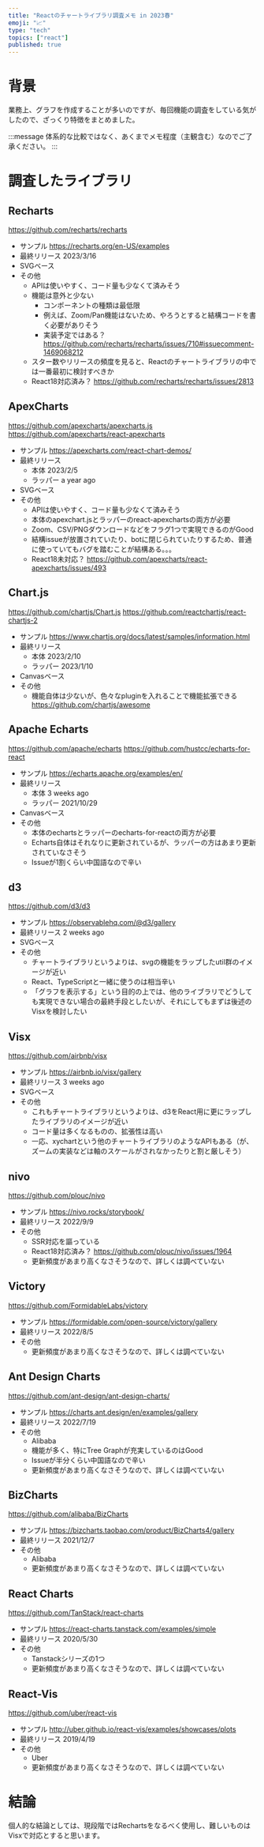 ```yaml
---
title: "Reactのチャートライブラリ調査メモ in 2023春"
emoji: "📈"
type: "tech"
topics: ["react"]
published: true
---
```


# 背景

業務上、グラフを作成することが多いのですが、毎回機能の調査をしている気がしたので、ざっくり特徴をまとめました。

:::message
体系的な比較ではなく、あくまでメモ程度（主観含む）なのでご了承ください。
:::

# 調査したライブラリ

## Recharts

https://github.com/recharts/recharts

- サンプル https://recharts.org/en-US/examples
- 最終リリース 2023/3/16
- SVGベース
- その他
  - APIは使いやすく、コード量も少なくて済みそう
  - 機能は意外と少ない
    - コンポーネントの種類は最低限
    - 例えば、Zoom/Pan機能はないため、やろうとすると結構コードを書く必要がありそう
    - 実装予定ではある？
      https://github.com/recharts/recharts/issues/710#issuecomment-1469068212
  - スター数やリリースの頻度を見ると、Reactのチャートライブラリの中では一番最初に検討すべきか
  - React18対応済み？ https://github.com/recharts/recharts/issues/2813

## ApexCharts

https://github.com/apexcharts/apexcharts.js
https://github.com/apexcharts/react-apexcharts

- サンプル https://apexcharts.com/react-chart-demos/
- 最終リリース
  - 本体 2023/2/5
  - ラッパー a year ago
- SVGベース
- その他
  - APIは使いやすく、コード量も少なくて済みそう
  - 本体のapexchart.jsとラッパーのreact-apexchartsの両方が必要
  - Zoom、CSV/PNGダウンロードなどをフラグ1つで実現できるのがGood
  - 結構issueが放置されていたり、botに閉じられていたりするため、普通に使っていてもバグを踏むことが結構ある。。。
  - React18未対応？ https://github.com/apexcharts/react-apexcharts/issues/493

## Chart.js

https://github.com/chartjs/Chart.js
https://github.com/reactchartjs/react-chartjs-2

- サンプル https://www.chartjs.org/docs/latest/samples/information.html
- 最終リリース
  - 本体 2023/2/10
  - ラッパー 2023/1/10
- Canvasベース
- その他
  - 機能自体は少ないが、色々なpluginを入れることで機能拡張できる
    https://github.com/chartjs/awesome

## Apache Echarts

https://github.com/apache/echarts
https://github.com/hustcc/echarts-for-react

- サンプル https://echarts.apache.org/examples/en/
- 最終リリース
  - 本体 3 weeks ago
  - ラッパー 2021/10/29
- Canvasベース
- その他
  - 本体のechartsとラッパーのecharts-for-reactの両方が必要
  - Echarts自体はそれなりに更新されているが、ラッパーの方はあまり更新されていなさそう
  - Issueが1割くらい中国語なので辛い

## d3

https://github.com/d3/d3

- サンプル https://observablehq.com/@d3/gallery
- 最終リリース 2 weeks ago
- SVGベース
- その他
  - チャートライブラリというよりは、svgの機能をラップしたutil群のイメージが近い
  - React、TypeScriptと一緒に使うのは相当辛い
  - 「グラフを表示する」という目的の上では、他のライブラリでどうしても実現できない場合の最終手段としたいが、それにしてもまずは後述のVisxを検討したい

## Visx

https://github.com/airbnb/visx

- サンプル https://airbnb.io/visx/gallery
- 最終リリース 3 weeks ago
- SVGベース
- その他
  - これもチャートライブラリというよりは、d3をReact用に更にラップしたライブラリのイメージが近い
  - コード量は多くなるものの、拡張性は高い
  - 一応、xychartという他のチャートライブラリのようなAPIもある（が、ズームの実装などは軸のスケールがされなかったりと割と厳しそう）

## nivo

https://github.com/plouc/nivo

- サンプル https://nivo.rocks/storybook/
- 最終リリース 2022/9/9
- その他
  - SSR対応を謳っている
  - React18対応済み？ https://github.com/plouc/nivo/issues/1964
  - 更新頻度があまり高くなさそうなので、詳しくは調べていない

## Victory

https://github.com/FormidableLabs/victory

- サンプル https://formidable.com/open-source/victory/gallery
- 最終リリース 2022/8/5
- その他
  - 更新頻度があまり高くなさそうなので、詳しくは調べていない

## Ant Design Charts

https://github.com/ant-design/ant-design-charts/

- サンプル https://charts.ant.design/en/examples/gallery
- 最終リリース 2022/7/19
- その他
  - Alibaba
  - 機能が多く、特にTree Graphが充実しているのはGood
  - Issueが半分くらい中国語なので辛い
  - 更新頻度があまり高くなさそうなので、詳しくは調べていない

## BizCharts

https://github.com/alibaba/BizCharts

- サンプル https://bizcharts.taobao.com/product/BizCharts4/gallery
- 最終リリース 2021/12/7
- その他
  - Alibaba
  - 更新頻度があまり高くなさそうなので、詳しくは調べていない

## React Charts

https://github.com/TanStack/react-charts

- サンプル https://react-charts.tanstack.com/examples/simple
- 最終リリース 2020/5/30
- その他
  - Tanstackシリーズの1つ
  - 更新頻度があまり高くなさそうなので、詳しくは調べていない

## React-Vis

https://github.com/uber/react-vis

- サンプル http://uber.github.io/react-vis/examples/showcases/plots
- 最終リリース 2019/4/19
- その他
  - Uber
  - 更新頻度があまり高くなさそうなので、詳しくは調べていない

# 結論

個人的な結論としては、現段階ではRechartsをなるべく使用し、難しいものはVisxで対応とすると思います。

